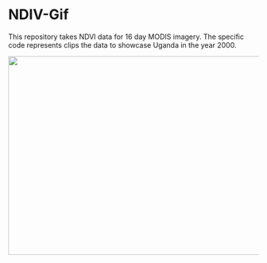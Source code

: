 # NDIV-Gif
This repository takes NDVI data for 16 day MODIS imagery. The specific code represents clips the data to showcase Uganda in the year 2000. 


<img src="https://earthengine.googleapis.com/v1alpha/projects/earthengine-legacy/videoThumbnails/705d1a76d8a44a8618b79757c493c160-2df49346bb38aaa6857dbea3a580d788:getPixels" width="4000" height="400"/>
